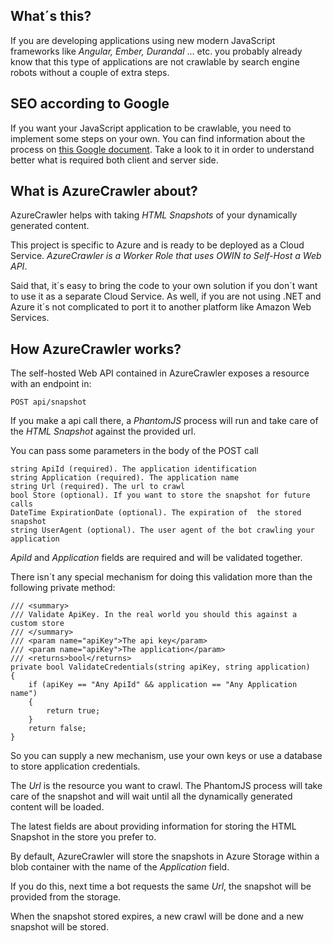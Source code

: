 ## What´s this?

If you are developing applications using new modern JavaScript frameworks like *Angular, Ember, Durandal*  ... etc. you probably already know that this type of applications are not crawlable by search engine robots without a couple of extra steps.

## SEO according to Google

If you want your JavaScript application to be crawlable, you need to implement some steps on your own. You can find information about the process on [this Google document](https://developers.google.com/webmasters/ajax-crawling/docs/getting-started?hl=iw). Take a look to it in order to understand better what is required  both client and server side.

## What is AzureCrawler about?

AzureCrawler helps with taking *HTML Snapshots* of your dynamically generated content.

This project is specific to Azure and is ready to be deployed as a Cloud Service.  *AzureCrawler is a Worker Role that uses OWIN to  Self-Host a  Web API*.  

Said that, it´s easy to bring the code to your own solution if you don´t want to use it as a separate  Cloud Service.  As well, if you are not using .NET and Azure it´s not complicated to port it to another platform like Amazon Web Services.

## How AzureCrawler works?

The self-hosted Web API contained in AzureCrawler exposes a resource with an endpoint in:

```
POST api/snapshot

```

If you make a api call there, a *PhantomJS* process will run and take care of  the *HTML Snapshot* against the provided url.

You can pass some parameters in the body of the POST call

```
string ApiId (required). The application identification
string Application (required). The application name
string Url (required). The url to crawl
bool Store (optional). If you want to store the snapshot for future calls
DateTime ExpirationDate (optional). The expiration of  the stored snapshot
string UserAgent (optional). The user agent of the bot crawling your application

```

*ApiId* and *Application* fields are required and will be validated together. 

There isn´t any special mechanism for doing this validation more than the following private method:

```
/// <summary>
/// Validate ApiKey. In the real world you should this against a custom store
/// </summary>
/// <param name="apiKey">The api key</param>
/// <param name="apiKey">The application</param>
/// <returns>bool</returns>
private bool ValidateCredentials(string apiKey, string application)
{
    if (apiKey == "Any ApiId" && application == "Any Application name")
    {
        return true;
    }
    return false;
}
```

So you can supply a new mechanism, use your own keys or use a database to store application credentials.

The *Url* is the resource you want to crawl. The PhantomJS process will take care of  the snapshot  and will wait until all the dynamically generated content will be loaded.

The latest fields are about providing information for storing the HTML  Snapshot in the store you prefer to.  

By default, AzureCrawler will store the snapshots in Azure Storage within a blob container with the name of the *Application* field. 

If you do this, next time a bot requests the same *Url*,  the snapshot will be provided from the storage.  

When the snapshot stored expires, a new crawl will be done and a new snapshot will be stored.

